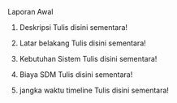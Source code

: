 Laporan Awal

1.  Deskripsi
      Tulis disini sementara!
      
3.  Latar belakang
      Tulis disini sementara!
      
5.  Kebutuhan Sistem
      Tulis disini sementara!
      
7.  Biaya SDM
      Tulis disini sementara!
      
9.  jangka waktu timeline
      Tulis disini sementara!
